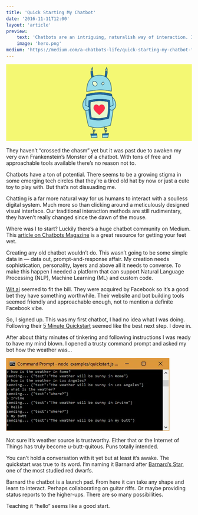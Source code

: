 ```yaml
---
title: 'Quick Starting My Chatbot'
date: '2016-11-11T12:00'
layout: 'article'
preview:
    text: 'Chatbots are an intriguing, naturalish way of interaction. It was past time I built one.'
    image: 'hero.png'
medium: 'https://medium.com/a-chatbots-life/quick-starting-my-chatbot-f35e12788669'
---
```


![](./hero.png)

They haven’t “crossed the chasm” yet but it was past due to awaken my very own Frankenstein’s Monster of a chatbot. With tons of free and approachable tools available there’s no reason not to.

Chatbots have a ton of potential. There seems to be a growing stigma in some emerging tech circles that they’re a tired old hat by now or just a cute toy to play with. But that’s not dissuading me.

Chatting is a far more natural way for us humans to interact with a soulless digital system. Much more so than clicking around a meticulously designed visual interface. Our traditional interaction methods are still rudimentary, they haven’t really changed since the dawn of the mouse.

Where was I to start? Luckily there’s a huge chatbot community on Medium. This [article on Chatbots Magazine](https://chatbotsmagazine.com/the-complete-beginner-s-guide-to-chatbots-8280b7b906ca#.bny2xvgxq) is a great resource for getting your feet wet.

Creating any old chatbot wouldn’t do. This wasn’t going to be some simple data in — data out, prompt-and-response affair. My creation needs sophistication, personality, layers and above all it needs to converse. To make this happen I needed a platform that can support Natural Language Processing (NLP), Machine Learning (ML) and custom code.

[Wit.ai](https://wit.ai/) seemed to fit the bill. They were acquired by Facebook so it’s a good bet they have something worthwhile. Their website and bot building tools seemed friendly and approachable enough, not to mention a definite Facebook vibe.

So, I signed up. This was my first chatbot, I had no idea what I was doing. Following their [5 Minute Quickstart](https://wit.ai/docs/quickstart) seemed like the best next step. I dove in.

After about thirty minutes of tinkering and following instructions I was ready to have my mind blown. I opened a trusty command prompt and asked my bot how the weather was…

![](./one.png "Humor must be hereditary")

Not sure it’s weather source is trustworthy. Either that or the Internet of Things has truly become u-butt-quitous. Puns totally intended.

You can’t hold a conversation with it yet but at least it’s awake. The quickstart was true to its word. I‘m naming it Barnard after [Barnard’s Star](https://en.wikipedia.org/wiki/Barnard%27s_Star), one of the most studied red dwarfs.

Barnard the chatbot is a launch pad. From here it can take any shape and learn to interact. Perhaps collaborating on guitar riffs. Or maybe providing status reports to the higher-ups. There are so many possibilities.

Teaching it “hello” seems like a good start.